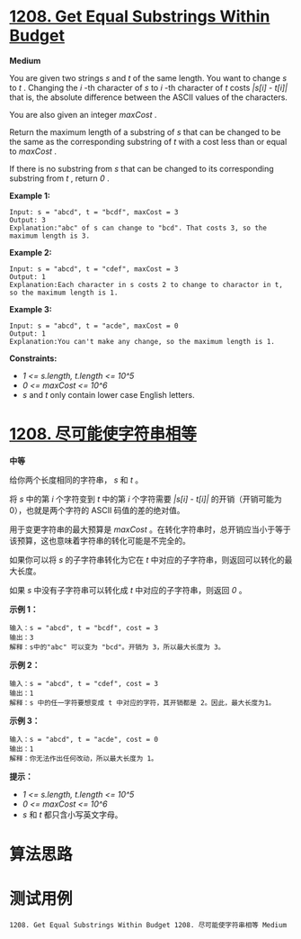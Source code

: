 # [1208. Get Equal Substrings Within Budget][enTitle]

**Medium**

You are given two strings  *s*  and  *t*  of the same length. You want to change  *s*  to  *t* . Changing the  *i* -th character of  *s*  to  *i* -th character of  *t*  costs  *|s[i] - t[i]|*  that is, the absolute difference between the ASCII values of the characters.

You are also given an integer  *maxCost* .

Return the maximum length of a substring of  *s*  that can be changed to be the same as the corresponding substring of  *t* with a cost less than or equal to  *maxCost* .

If there is no substring from  *s*  that can be changed to its corresponding substring from  *t* , return  *0* .



**Example 1:** 

```
Input: s = "abcd", t = "bcdf", maxCost = 3
Output: 3
Explanation:"abc" of s can change to "bcd". That costs 3, so the maximum length is 3.
```

**Example 2:** 

```
Input: s = "abcd", t = "cdef", maxCost = 3
Output: 1
Explanation:Each character in s costs 2 to change to charactor in t, so the maximum length is 1.

```

**Example 3:** 

```
Input: s = "abcd", t = "acde", maxCost = 0
Output: 1
Explanation:You can't make any change, so the maximum length is 1.

```



**Constraints:** 

-  *1 <= s.length, t.length <= 10^5*  
-  *0 <= maxCost <= 10^6*  
-  *s*  and  *t*  only contain lower case English letters.


# [1208. 尽可能使字符串相等][cnTitle]

**中等**

给你两个长度相同的字符串， *s*  和  *t* 。

将  *s*  中的第  *i*  个字符变到  *t*  中的第  *i*  个字符需要  *|s[i] - t[i]|*  的开销（开销可能为 0），也就是两个字符的 ASCII 码值的差的绝对值。

用于变更字符串的最大预算是  *maxCost* 。在转化字符串时，总开销应当小于等于该预算，这也意味着字符串的转化可能是不完全的。

如果你可以将  *s*  的子字符串转化为它在  *t*  中对应的子字符串，则返回可以转化的最大长度。

如果  *s*  中没有子字符串可以转化成  *t*  中对应的子字符串，则返回  *0* 。



**示例 1：** 

```
输入：s = "abcd", t = "bcdf", cost = 3
输出：3
解释：s中的"abc" 可以变为 "bcd"。开销为 3，所以最大长度为 3。
```

**示例 2：** 

```
输入：s = "abcd", t = "cdef", cost = 3
输出：1
解释：s 中的任一字符要想变成 t 中对应的字符，其开销都是 2。因此，最大长度为1。

```

**示例 3：** 

```
输入：s = "abcd", t = "acde", cost = 0
输出：1
解释：你无法作出任何改动，所以最大长度为 1。

```



**提示：** 

-  *1 <= s.length, t.length <= 10^5*  
-  *0 <= maxCost <= 10^6*  
-  *s*  和  *t*  都只含小写英文字母。




# 算法思路

# 测试用例
```
1208. Get Equal Substrings Within Budget 1208. 尽可能使字符串相等 Medium
```

[enTitle]: https://leetcode.com/problems/get-equal-substrings-within-budget/
[cnTitle]: https://leetcode-cn.com/problems/get-equal-substrings-within-budget/
